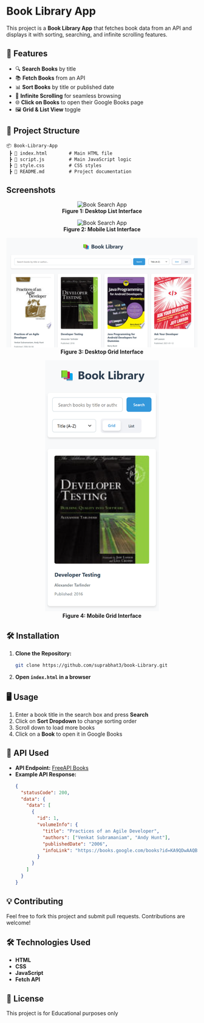 # Book Library App

This project is a **Book Library App** that fetches book data from an API and displays it with sorting, searching, and infinite scrolling features.

## 🚀 Features

- 🔍 **Search Books** by title
- 📚 **Fetch Books** from an API
- 📊 **Sort Books** by title or published date
- 🔄 **Infinite Scrolling** for seamless browsing
- 🌐 **Click on Books** to open their Google Books page
- 🖼️ **Grid & List View** toggle

## 📂 Project Structure

```
📦 Book-Library-App
 ┣ 📜 index.html        # Main HTML file
 ┣ 📜 script.js         # Main JavaScript logic
 ┣ 📜 style.css         # CSS styles
 ┣ 📜 README.md         # Project documentation
```
## Screenshots
<p align="center">
  <img src="PC_UI-LIST" alt="Book Search App" width="700"/>
  <br>
  <strong>Figure 1: Desktop List Interface</strong>
</p>
<p align="center">
  <img src="MOBILE-UI-LIST" alt="Book Search App" width="300"/>
  <br>
  <strong>Figure 2: Mobile List Interface</strong>
</p>
<p align="center">
  <img src="PC-UI-GRID.png" alt="Book Search App" width="700"/>
  <br>
  <strong>Figure 3: Desktop Grid Interface</strong>
</p>
<p align="center">
  <img src="MOBILE-UI-GRID.png" alt="Book Search App" width="300"/>
  <br>
  <strong>Figure 4: Mobile Grid Interface</strong>
</p>


## 🛠️ Installation

1. **Clone the Repository:**
   ```sh
   git clone https://github.com/suprabhat3/book-Library.git
   ```
2. **Open ************`index.html`************ in a browser**

## 🖥️ Usage

1. Enter a book title in the search box and press **Search**
2. Click on **Sort Dropdown** to change sorting order
3. Scroll down to load more books
4. Click on a **Book** to open it in Google Books

## 🔧 API Used

- **API Endpoint:** [FreeAPI Books](https://api.freeapi.app/api/v1/public/books)
- **Example API Response:**
  ```json
  {
    "statusCode": 200,
    "data": {
      "data": [
        {
          "id": 1,
          "volumeInfo": {
            "title": "Practices of an Agile Developer",
            "authors": ["Venkat Subramaniam", "Andy Hunt"],
            "publishedDate": "2006",
            "infoLink": "https://books.google.com/books?id=KA9QDwAAQBAJ"
          }
        }
      ]
    }
  }
  ```

## 💡 Contributing

Feel free to fork this project and submit pull requests. Contributions are welcome!

## 🛠️ Technologies Used

- **HTML**
- **CSS**
- **JavaScript**
- **Fetch API**

## 📜 License

This project is for Educational purposes only 

